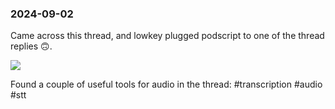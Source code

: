 ### 2024-09-02

Came across this thread, and lowkey plugged podscript to one of the thread replies 🙃.

![](https://x.com/sriramk/status/1830262299380289893)

Found a couple of useful tools for audio in the thread: #transcription #audio #stt 



